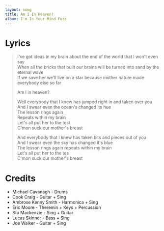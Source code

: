 ```yaml
---
layout: song
title: Am I In Heaven?
album: I'm In Your Mind Fuzz
---
```


# Lyrics

> I've got ideas in my brain about the end of the world that I won't even say  
> When all the bricks that built our brains will be turned into sand by the eternal wave  
> If we save her we'll live on a star because mother nature made everybody else so far  
>  
> Am I in heaven?  
>  
> Well everybody that I knew has jumped right in and taken over you  
> And I swear even the ocean's changed its hue  
> The lesson rings again  
> Repeats within my brain  
> Let's all put her to the test  
> C'mon suck our mother's breast  
>  
> And everybody that I knew has taken bits and pieces out of you  
> And I swear even the sky has changed it's blue  
> The lesson rings again repeats within my brain  
> Let's all put her to the tes  
> C'mon suck our mother's breast  

# Credits

* Michael Cavanagh - Drums  
* Cook Craig - Guitar + Sing  
* Ambrose Kenny Smith - Harmonica + Sing  
* Eric Moore - Theremin + Keys + Percussion  
* Stu Mackenzie - Sing + Guitar  
* Lucas Skinner - Bass + Sing  
* Joe Walker - Guitar + Sing  
